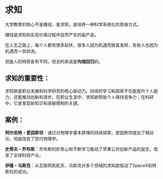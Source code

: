 # 求知

大学教育的核心不是赚钱，是求知，是培养一种科学系统化的思维方式。

赚钱是求知和实现价值过程中自然产生的副产品。

在人生之路上，每个人都有很多起伏，很多人因为机遇而致富发财，有些人也因为机遇而一贫如洗。

但是人的特质各有不同，但总的来说是**均值回归**的。

## 求知的重要性：

求知欲是职业发展和科学研究的核心驱动力。持续的学习和探索不仅能提升个人能力，还能推动创新和进步。在职业生涯中，求知欲帮助个人保持竞争力；在科研中，它是发现新知识和突破限制的关键。

## 案例：

**阿尔伯特・爱因斯坦**：通过对物理学基本原理的持续探索，爱因斯坦提出了相对论，彻底改变了现代物理学。

**史蒂夫・乔布斯**：乔布斯的好奇心和不断学习推动了苹果公司创新产品的诞生，改变了全球科技产业。

**伊隆・马斯克**：从互联网到航天，马斯克对多个领域的求知欲驱动了SpaceX和特斯拉的成功。